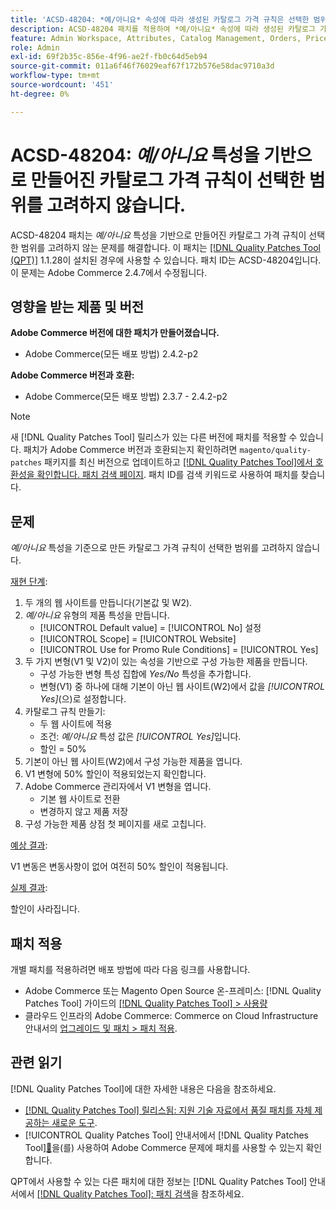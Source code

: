 ```yaml
---
title: 'ACSD-48204: *예/아니요* 속성에 따라 생성된 카탈로그 가격 규칙은 선택한 범위를 고려하지 않습니다.'
description: ACSD-48204 패치를 적용하여 *예/아니요* 속성에 따라 생성된 카탈로그 가격 규칙이 선택한 범위를 고려하지 않는 Adobe Commerce 문제를 해결합니다.
feature: Admin Workspace, Attributes, Catalog Management, Orders, Price Rules
role: Admin
exl-id: 69f2b35c-856e-4f96-ae2f-fb0c64d5eb94
source-git-commit: 011a6f46f76029eaf67f172b576e58dac9710a3d
workflow-type: tm+mt
source-wordcount: '451'
ht-degree: 0%

---
```


# ACSD-48204: *예/아니요* 특성을 기반으로 만들어진 카탈로그 가격 규칙이 선택한 범위를 고려하지 않습니다.

ACSD-48204 패치는 *예/아니요* 특성을 기반으로 만들어진 카탈로그 가격 규칙이 선택한 범위를 고려하지 않는 문제를 해결합니다. 이 패치는 [[!DNL Quality Patches Tool (QPT)]](https://experienceleague.adobe.com/en/docs/commerce-operations/tools/quality-patches-tool/quality-patches-tool-to-self-serve-quality-patches) 1.1.28이 설치된 경우에 사용할 수 있습니다. 패치 ID는 ACSD-48204입니다. 이 문제는 Adobe Commerce 2.4.7에서 수정됩니다.

## 영향을 받는 제품 및 버전

**Adobe Commerce 버전에 대한 패치가 만들어졌습니다.**

* Adobe Commerce(모든 배포 방법) 2.4.2-p2

**Adobe Commerce 버전과 호환:**

* Adobe Commerce(모든 배포 방법) 2.3.7 - 2.4.2-p2

>[!NOTE]
>
>새 [!DNL Quality Patches Tool] 릴리스가 있는 다른 버전에 패치를 적용할 수 있습니다. 패치가 Adobe Commerce 버전과 호환되는지 확인하려면 `magento/quality-patches` 패키지를 최신 버전으로 업데이트하고 [[!DNL Quality Patches Tool]에서 호환성을 확인합니다. 패치 검색 페이지](https://experienceleague.adobe.com/tools/commerce-quality-patches/index.html). 패치 ID를 검색 키워드로 사용하여 패치를 찾습니다.

## 문제

*예/아니요* 특성을 기준으로 만든 카탈로그 가격 규칙이 선택한 범위를 고려하지 않습니다.

<u>재현 단계</u>:

1. 두 개의 웹 사이트를 만듭니다(기본값 및 W2).
1. *예/아니요* 유형의 제품 특성을 만듭니다.
   * [!UICONTROL Default value] = [!UICONTROL No] 설정
   * [!UICONTROL Scope] = [!UICONTROL Website]
   * [!UICONTROL Use for Promo Rule Conditions] = [!UICONTROL Yes]
1. 두 가지 변형(V1 및 V2)이 있는 속성을 기반으로 구성 가능한 제품을 만듭니다.
   * 구성 가능한 변형 특성 집합에 *Yes/No* 특성을 추가합니다.
   * 변형(V1) 중 하나에 대해 기본이 아닌 웹 사이트(W2)에서 값을 *[!UICONTROL Yes]*(으)로 설정합니다.
1. 카탈로그 규칙 만들기:
   * 두 웹 사이트에 적용
   * 조건: *예/아니요* 특성 값은 *[!UICONTROL Yes]*&#x200B;입니다.
   * 할인 = 50%
1. 기본이 아닌 웹 사이트(W2)에서 구성 가능한 제품을 엽니다.
1. V1 변형에 50% 할인이 적용되었는지 확인합니다.
1. Adobe Commerce 관리자에서 V1 변형을 엽니다.
   * 기본 웹 사이트로 전환
   * 변경하지 않고 제품 저장
1. 구성 가능한 제품 상점 첫 페이지를 새로 고칩니다.

<u>예상 결과</u>:

V1 변동은 변동사항이 없어 여전히 50% 할인이 적용됩니다.

<u>실제 결과</u>:

할인이 사라집니다.

## 패치 적용

개별 패치를 적용하려면 배포 방법에 따라 다음 링크를 사용합니다.

* Adobe Commerce 또는 Magento Open Source 온-프레미스: [!DNL Quality Patches Tool] 가이드의 [[!DNL Quality Patches Tool] > 사용량](/help/tools/quality-patches-tool/usage.md)
* 클라우드 인프라의 Adobe Commerce: Commerce on Cloud Infrastructure 안내서의 [업그레이드 및 패치 > 패치 적용](https://experienceleague.adobe.com/docs/commerce-cloud-service/user-guide/develop/upgrade/apply-patches.html).

## 관련 읽기

[!DNL Quality Patches Tool]에 대한 자세한 내용은 다음을 참조하세요.

* [[!DNL Quality Patches Tool] 릴리스됨: 지원 기술 자료에서 품질 패치를 자체 제공하는 새로운 도구](https://experienceleague.adobe.com/en/docs/commerce-operations/tools/quality-patches-tool/quality-patches-tool-to-self-serve-quality-patches).
* [!UICONTROL Quality Patches Tool] 안내서에서  [!DNL Quality Patches Tool][&#128279;](/help/tools/quality-patches-tool/patches-available-in-qpt/check-patch-for-magento-issue-with-magento-quality-patches.md)을(를) 사용하여 Adobe Commerce 문제에 패치를 사용할 수 있는지 확인합니다.


QPT에서 사용할 수 있는 다른 패치에 대한 정보는 [!DNL Quality Patches Tool] 안내서에서 [[!DNL Quality Patches Tool]: 패치 검색](https://experienceleague.adobe.com/tools/commerce-quality-patches/index.html)을 참조하세요.

